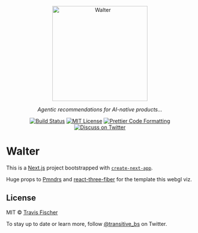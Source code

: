 <p align="center">
  <a href="https://trywalter.ai"><img alt="Walter" src="/public/logo.png" width="256"></a>
</p>

<p align="center">
  <em>Agentic recommendations for AI-native products...</em>
</p>

<p align="center">
  <a href="https://github.com/transitive-bullshit/walter-web/actions/workflows/test.yml"><img alt="Build Status" src="https://github.com/transitive-bullshit/walter-web/actions/workflows/main.yml/badge.svg" /></a>
  <a href="https://github.com/transitive-bullshit/walter-web/blob/main/license"><img alt="MIT License" src="https://img.shields.io/badge/license-MIT-blue" /></a>
  <a href="https://prettier.io"><img alt="Prettier Code Formatting" src="https://img.shields.io/badge/code_style-prettier-brightgreen.svg" /></a>
  <a href="https://twitter.com/transitive_bs"><img alt="Discuss on Twitter" src="https://img.shields.io/badge/twitter-discussion-blue" /></a>
</p>

# Walter <!-- omit from toc -->

This is a [Next.js](https://nextjs.org) project bootstrapped with [`create-next-app`](https://github.com/vercel/next.js/tree/canary/packages/create-next-app).

Huge props to [Pmndrs](https://pmnd.rs) and [react-three-fiber](https://docs.pmnd.rs/react-three-fiber/getting-started/introduction) for the template this webgl viz.

## License

MIT © [Travis Fischer](https://twitter.com/transitive_bs)

To stay up to date or learn more, follow [@transitive_bs](https://twitter.com/transitive_bs) on Twitter.
